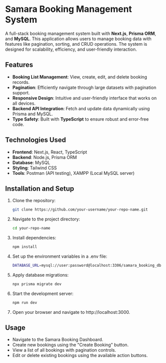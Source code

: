 # Samara Booking Management System

A full-stack booking management system built with **Next.js**, **Prisma ORM**, and **MySQL**. This application allows users to manage booking data with features like pagination, sorting, and CRUD operations. The system is designed for scalability, efficiency, and user-friendly interaction.

## Features
- **Booking List Management**: View, create, edit, and delete booking records.
- **Pagination**: Efficiently navigate through large datasets with pagination support.
- **Responsive Design**: Intuitive and user-friendly interface that works on all devices.
- **Backend API Integration**: Fetch and update data dynamically using Prisma and MySQL.
- **Type Safety**: Built with **TypeScript** to ensure robust and error-free code.

## Technologies Used
- **Frontend**: Next.js, React, TypeScript
- **Backend**: Node.js, Prisma ORM
- **Database**: MySQL
- **Styling**: Tailwind CSS
- **Tools**: Postman (API testing), XAMPP (Local MySQL server)

## Installation and Setup
1. Clone the repository:
   ```bash
   git clone https://github.com/your-username/your-repo-name.git
   
2. Navigate to the project directory:
   ```bash
   cd your-repo-name
3. Install dependencies:
   ```bash
   npm install
4. Set up the environment variables in a .env file:
   ```bash
   DATABASE_URL=mysql://user:password@localhost:3306/samara_booking_db
5. Apply database migrations:
   ```bash
   npx prisma migrate dev
6. Start the development server:
   ```bash
   npm run dev
7. Open your browser and navigate to http://localhost:3000.

## Usage
- Navigate to the Samara Booking Dashboard.
- Create new bookings using the "Create Booking" button.
- View a list of all bookings with pagination controls.
- Edit or delete existing bookings using the available action buttons.
